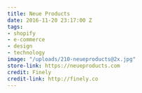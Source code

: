 ```yaml
---
title: Neue Products
date: 2016-11-20 23:17:00 Z
tags:
- shopify
- e-commerce
- design
- technology
image: "/uploads/210-neueproducts@2x.jpg"
store-link: https://neueproducts.com
credit: Finely
credit-link: http://finely.co
---
```


